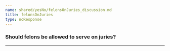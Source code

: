 ```yaml
---
name: shared/yesNo/felonsOnJuries_discussion.md
title: felonsOnJuries
type: noResponse
---
```


### Should felons be allowed to serve on juries?

---

